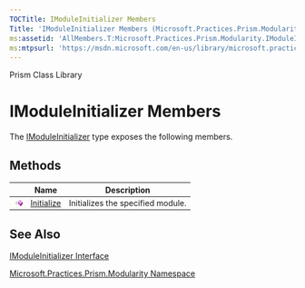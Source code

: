 ```yaml
---
TOCTitle: IModuleInitializer Members
Title: 'IModuleInitializer Members (Microsoft.Practices.Prism.Modularity)'
ms:assetid: 'AllMembers.T:Microsoft.Practices.Prism.Modularity.IModuleInitializer'
ms:mtpsurl: 'https://msdn.microsoft.com/en-us/library/microsoft.practices.prism.modularity.imoduleinitializer_members(v=pandp.50)'
---
```


Prism Class Library

IModuleInitializer Members
==========================

The [IModuleInitializer](https://msdn.microsoft.com/library/microsoft.practices.prism.modularity.imoduleinitializer) type exposes the following members.

Methods
-------

<span id="methodTableToggle"></span>
<table>

<thead>
<tr class="header">
<th> </th>
<th>Name</th>
<th>Description</th>
</tr>
</thead>
<tbody>
<tr class="odd">
<td><img src="images/public-method.gif" title="Public method" /></td>
<td><a href="https://msdn.microsoft.com/library/microsoft.practices.prism.modularity.imoduleinitializer.initialize(microsoft.practices.prism.modularity.moduleinfo)">Initialize</a></td>
<td><div class="summary">
Initializes the specified module.
</div></td>
</tr>
</tbody>
</table>

See Also
--------


[IModuleInitializer Interface](https://msdn.microsoft.com/library/microsoft.practices.prism.modularity.imoduleinitializer)

[Microsoft.Practices.Prism.Modularity Namespace](https://msdn.microsoft.com/library/microsoft.practices.prism.modularity)
